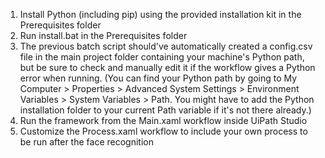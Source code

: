 1. Install Python (including pip) using the provided installation kit in the Prerequisites folder
2. Run install.bat in the Prerequisites folder
3. The previous batch script should've automatically created a config.csv file in the main project folder containing your machine's Python path, but be sure to check and manually edit it if the workflow gives a Python error when running. (You can find your Python path by going to My Computer > Properties > Advanced System Settings > Environment Variables > System Variables > Path. You might have to add the Python installation folder to your current Path variable if it's not there already.)
4. Run the framework from the Main.xaml workflow inside UiPath Studio
5. Customize the Process.xaml workflow to include your own process to be run after the face recognition
